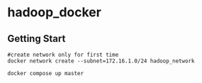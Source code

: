 # hadoop_docker

## Getting Start
```
#create network only for first time 
docker network create --subnet=172.16.1.0/24 hadoop_network

docker compose up master
```
